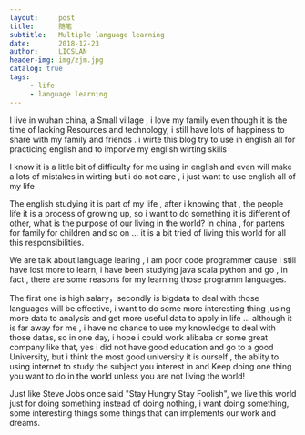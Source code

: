 ```yaml
---
layout:     post
title:      随笔
subtitle:   Multiple language learning
date:       2018-12-23
author:     LICSLAN
header-img: img/zjm.jpg
catalog: true
tags:
     - life
     - language learning
---
```


I live in wuhan china, a Small village , i love my family even though it is the time of lacking Resources and technology, i still have lots of happiness to share with my family and friends .  i wirte this blog try to use in english all for practicing english and to imporve my english wirting skills  <br>

I know it is a little bit of difficulty for me using in english and even will make a lots of mistakes in wirting  but i do not care , i just want to use english all of my life <br>

The english studying  it is part of  my life , after i knowing that , the people life it is a process of growing up, so i want to do something it is different of other, what is the purpose of our living in the world?  in china , for partens for family for children and so on ... it is a bit tried of living this world for all this responsibilities.<br>

We are talk about language learing ,  i am poor code programmer cause i still have lost more to learn, i have been studying java scala python and go , in fact , there are some reasons for my learning those programm languages.<br>

The first one is high salary，secondly is bigdata to deal with those languages will be effective, i want to do some more interesting thing ,using more data to analysis and get more useful data to apply in life ... although it is far away for me , i have no chance to use my knowledge to deal with those datas, so in one day, i hope i could work alibaba or some great company like that, yes i did not have good education and go to a good University,  but i think the most good university it is ourself , the ablity to using internet to study the subject you interest in and Keep doing one thing you want to do in the world unless you are not living the world!<br>

Just like Steve Jobs once said "Stay Hungry Stay Foolish", we live this world just for doing something instead of doing nothing, i want doing something, some interesting things some things that can implements our work and dreams.

